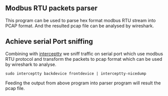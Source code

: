 ## Modbus RTU packets parser
This program can be used to parse hex format modbus RTU stream into PCAP format.
And the resulted pcap file can be analysed by wireshark.

## Achieve serial Port sniffing  
Combining with [interceptty](https://github.com/geoffmeyers/interceptty) we sniff traffic on serial port which use modbus RTU protocol and transform the packets to pcap format which can be used by wireshark to analyse.

```code
sudo interceptty backdevice frontdevice | interceptty-nicedump
```

Feeding the output from above program into parser program will result the pcap file.
